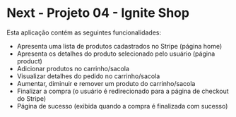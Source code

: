 # Next - Projeto 04 - Ignite Shop

Esta aplicação contém as seguintes funcionalidades:
* Apresenta uma lista de produtos cadastrados no Stripe (página home)
* Apresenta os detalhes do produto selecionado pelo usuário (página product) 
* Adicionar produtos no carrinho/sacola 
* Visualizar detalhes do pedido no carrinho/sacola
* Aumentar, diminuir e remover um produto do carrinho/sacola
* Finalizar a compra (o usuário é redirecionado para a página de checkout do Stripe) 
* Página de sucesso (exibida quando a compra é finalizada com sucesso)